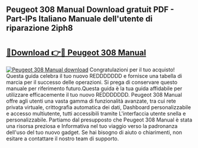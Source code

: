 ## Peugeot 308 Manual Download gratuit PDF - Part-lPs Italiano Manuale dell'utente di riparazione 2iph8

# <h2><a href="http://dfgqae.blite.top/?on=Peugeot+308+Manual">🔗Download 👉🔴 Peugeot 308 Manual</a></h2>

[![Peugeot 308 Manual download](https://i.imgur.com/lujVjoI.png)](http://dfgqae.blite.top/?on=Peugeot+308+Manual)
Congratulazioni per il tuo acquisto! Questa guida celebra il tuo nuovo REDDDDDDD e fornisce una tabella di marcia per il successo delle operazioni. Si prega di conservare questo manuale per riferimento futuro.Questa guida è la tua guida affidabile per utilizzare efficacemente il tuo nuovo REDDDDDDD. Peugeot 308 Manual offre agli utenti una vasta gamma di funzionalità avanzate, tra cui rete privata virtuale, crittografia automatica dei dati, Dashboard personalizzabile e accesso multiutente, tutti accessibili tramite L'interfaccia utente snella e personalizzabile. Partiamo dal presupposto che Peugeot 308 Manual è stata una risorsa preziosa e Informativa nel tuo viaggio verso la padronanza dell'uso del tuo nuovo gadget. Se hai bisogno di aiuto o chiarimenti, non esitare a contattare il nostro team di supporto.
